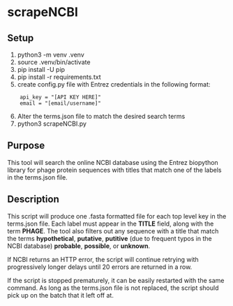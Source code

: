 # scrapeNCBI

## Setup

1. python3 -m venv .venv
2. source .venv/bin/activate
3. pip install -U pip
4. pip install -r requirements.txt
5. create config.py file with Entrez credentials in the following format:
```
    api_key = "[API KEY HERE]"
    email = "[email/username]"
```
6. Alter the terms.json file to match the desired search terms
7. python3 scrapeNCBI.py

## Purpose

This tool will search the online NCBI database using the Entrez biopython library for phage protein sequences with 
titles that match one of the labels in the terms.json file. 

## Description

This script will produce one .fasta formatted file for each top level key in the terms.json file. Each label must 
appear in the __TITLE__ field, along with the term __PHAGE__. The tool also filters out any sequence with a title that 
match the terms __hypothetical__, __putative__, __putitive__ (due to frequent typos in the NCBI database) __probable__, 
__possible__, or __unknown__.

If NCBI returns an HTTP error, the script will continue retrying with progressively longer delays until 20 errors are
returned in a row.

If the script is stopped prematurely, it can be easily restarted with the same command. As long as the terms.json file
is not replaced, the script should pick up on the batch that it left off at.

